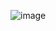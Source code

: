 ![image](https://user-images.githubusercontent.com/54407533/160242911-3c530ab9-542d-4daa-901b-77bc6b109b69.png)
